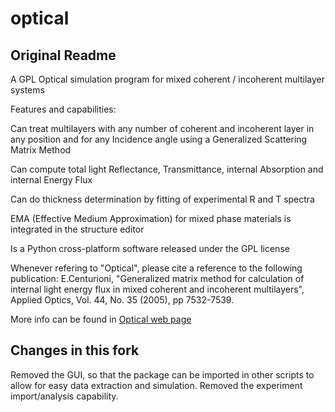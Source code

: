 # optical

## Original Readme

A GPL Optical simulation program for mixed coherent / incoherent multilayer systems

Features and capabilities:

Can treat multilayers with any number of coherent and incoherent layer in any position and for any Incidence angle using a Generalized Scattering Matrix Method

Can compute total light Reflectance, Transmittance, internal Absorption and internal Energy Flux

Can do thickness determination by fitting of experimental R and T spectra

EMA (Effective Medium Approximation) for mixed phase materials is integrated in the structure editor

Is a Python cross-platform software released under the GPL license

Whenever refering to "Optical", please cite a reference to the following publication: E.Centurioni, "Generalized matrix method for calculation of internal light energy flux in mixed coherent and incoherent multilayers", Applied Optics, Vol. 44, No. 35 (2005), pp 7532-7539.

More info can be found in [Optical web page](https://www.centu.it/optical)

## Changes in this fork

Removed the GUI, so that the package can be imported in other scripts to allow for easy data extraction and simulation.
Removed the experiment import/analysis capability.
